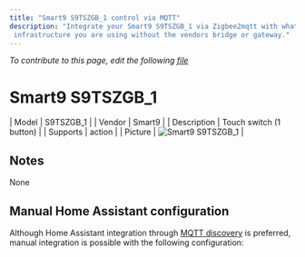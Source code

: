 ```yaml
---
title: "Smart9 S9TSZGB_1 control via MQTT"
description: "Integrate your Smart9 S9TSZGB_1 via Zigbee2mqtt with whatever smart home
 infrastructure you are using without the vendors bridge or gateway."
---
```


*To contribute to this page, edit the following
[file](https://github.com/Koenkk/zigbee2mqtt.io/blob/master/docs/devices/S9TSZGB_1.md)*

# Smart9 S9TSZGB_1

| Model | S9TSZGB_1  |
| Vendor  | Smart9  |
| Description | Touch switch (1 button) |
| Supports | action |
| Picture | ![Smart9 S9TSZGB_1](./assets/devices/S9TSZGB_1.jpg) |

## Notes

None

## Manual Home Assistant configuration
Although Home Assistant integration through [MQTT discovery](../integration/home_assistant) is preferred,
manual integration is possible with the following configuration:
